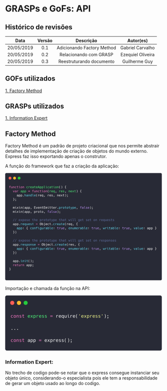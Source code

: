 # GRASPs e GoFs: API

## Histórico de revisões
|   Data   |  Versão  |        Descrição       |          Autor(es)          |
|:--------:|:--------:|:----------------------:|:---------------------------:|
| 20/05/2019 | 0.1  | Adicionando Factory Method | Gabriel Carvalho |
| 20/05/2019 | 0.2  | Relacionando com GRASP | Ezequiel Oliveira |
| 20/05/2019 | 0.3  | Reestruturando documento | Guilherme Guy |


## GOFs utilizados
[1. Factory Method](#factory-method)

## GRASPs utilizados
[1. Information Expert ](#information-expert)

## Factory Method

Factory Method é um padrão de projeto criacional que nos permite abstrair detalhes de implementação de criação de objetos do mundo externo. Express faz isso exportando apenas o construtor.

A função do framework que faz a criação da aplicação:  

[![Factory - Function](img/api-factory-func.png)](img/api-factory.png)

Importação e chamada da função na API:

[![Factory - Declaration](img/api-factory.png)](img/api-factory.png)

### Information Expert:

No trecho de codigo pode-se notar que o express consegue instanciar seu objeto único, considerando-o especialista pois ele tem a responsabilidade de gerar um objeto usado ao longo do codigo.

